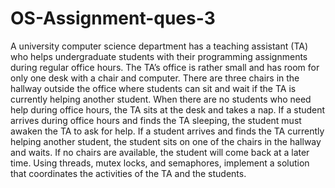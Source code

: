 # OS-Assignment-ques-3



A university computer science department has a teaching assistant (TA) who helps
undergraduate students with their programming assignments during regular office hours.
The TA’s office is rather small and has room for only one desk with a chair and
computer. There are three chairs in the hallway outside the office where students can sit
and wait if the TA is currently helping another student. When there are no students who
need help during office hours, the TA sits at the desk and takes a nap. If a student arrives
during office hours and finds the TA sleeping, the student must awaken the TA to ask for
help. If a student arrives and finds the TA currently helping another student, the student
sits on one of the chairs in the hallway and waits. If no chairs are available, the student
will come back at a later time.
Using threads, mutex locks, and semaphores, implement a solution that coordinates the
activities of the TA and the students.

